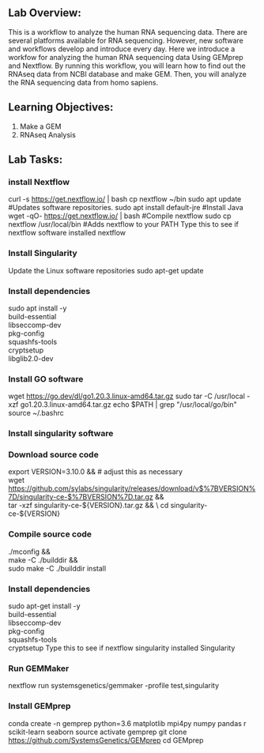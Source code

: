 ## Lab Overview: 
This is a workflow to analyze the human RNA sequencing data. There are several platforms available for RNA sequencing. However, new software and workflows develop and introduce every day. Here we introduce a workfow for analyzing the human RNA sequencing data Using GEMprep and Nextflow. By running this workflow, you will learn how to find out the RNAseq data from NCBI database and make GEM. Then, you will analyze the RNA sequencing data from homo sapiens.

## Learning Objectives:

1. Make a GEM
2. RNAseq Analysis

## Lab Tasks:

### install Nextflow

curl -s https://get.nextflow.io/ | bash
cp nextflow ~/bin
sudo apt update #Updates software repositories.
sudo apt install default-jre #Install Java
wget -qO- https://get.nextflow.io/ | bash #Compile nextflow
sudo cp nextflow /usr/local/bin #Adds nextflow to your PATH
Type this to see if nextflow software installed
nextflow

### Install Singularity

Update the Linux software repositories
sudo apt-get update
### Install dependencies
sudo apt install -y \
build-essential \
libseccomp-dev \
pkg-config \
squashfs-tools \
cryptsetup \
libglib2.0-dev

### Install GO software

wget https://go.dev/dl/go1.20.3.linux-amd64.tar.gz
sudo tar -C /usr/local -xzf go1.20.3.linux-amd64.tar.gz
echo $PATH | grep "/usr/local/go/bin"
source ~/.bashrc

### Install singularity software

### Download source code
export VERSION=3.10.0 && # adjust this as necessary \
wget https://github.com/sylabs/singularity/releases/download/v$%7BVERSION%7D/singularity-ce-$%7BVERSION%7D.tar.gz && \
tar -xzf singularity-ce-${VERSION}.tar.gz && \
cd singularity-ce-${VERSION}
### Compile source code
./mconfig && \
make -C ./builddir && \
sudo make -C ./builddir install
### Install dependencies
sudo apt-get install -y \
build-essential \
libseccomp-dev \
pkg-config \
squashfs-tools \
cryptsetup
Type this to see if nextflow singularity installed
Singularity

### Run GEMMaker

nextflow run systemsgenetics/gemmaker -profile test,singularity

### Install GEMprep

conda create -n gemprep python=3.6 matplotlib mpi4py numpy pandas r scikit-learn seaborn
source activate gemprep
git clone https://github.com/SystemsGenetics/GEMprep
cd GEMprep 
